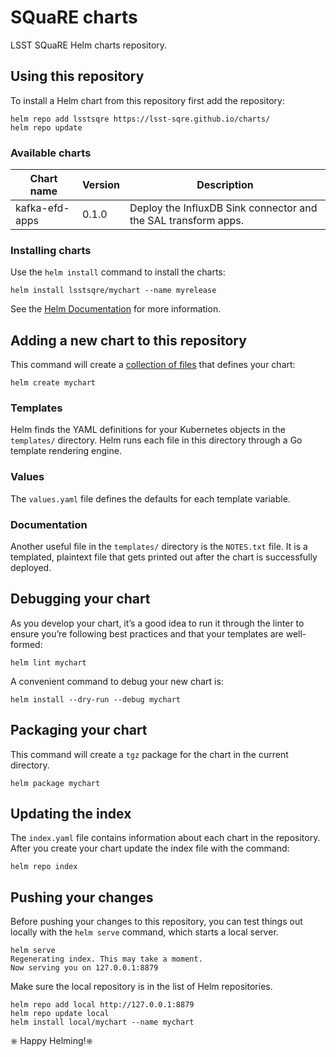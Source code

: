 # SQuaRE charts

LSST SQuaRE Helm charts repository.

## Using this repository

To install a Helm chart from this repository first add the repository:

```
helm repo add lsstsqre https://lsst-sqre.github.io/charts/
helm repo update
```

### Available charts

| Chart name     | Version | Description                                                    |
|----------------|---------|----------------------------------------------------------------|
| kafka-efd-apps |  0.1.0  | Deploy the InfluxDB Sink connector and the SAL transform apps.  |

### Installing charts

Use the `helm install` command to install the charts:

```
helm install lsstsqre/mychart --name myrelease
```

See the [Helm Documentation](https://github.com/helm/helm/tree/master/docs) for more information.

## Adding a new chart to this repository

This command will create  a [collection of files](https://github.com/helm/helm/blob/master/docs/charts.md#the-chart-file-structure) that defines your chart:

```
helm create mychart
```

### Templates

Helm finds the YAML definitions for your Kubernetes objects in the `templates/` directory. Helm runs each file in this directory through a Go template rendering engine.

### Values

The `values.yaml` file defines the defaults for each template variable.

### Documentation

Another useful file in the `templates/` directory is the `NOTES.txt` file. It is a templated, plaintext file that gets printed out after the chart is successfully deployed.


## Debugging your chart

As you develop your chart, it’s a good idea to run it through the linter to ensure you’re following best practices and that your templates are well-formed:

```
helm lint mychart
```

A convenient command to debug your new chart is:

```
helm install --dry-run --debug mychart
```

## Packaging your chart

This command will create a `tgz` package for the chart in the current directory.
```
helm package mychart
```

## Updating the index

The `index.yaml` file contains information about each chart in the repository. After you create your chart update the index file with the command:

```
helm repo index
```

## Pushing your changes

Before pushing your changes to this repository, you can test things out locally with the `helm serve` command, which starts a local server.

```
helm serve
Regenerating index. This may take a moment.
Now serving you on 127.0.0.1:8879
```

Make sure the local repository is in the list of Helm repositories.

```
helm repo add local http://127.0.0.1:8879
helm repo update local
helm install local/mychart --name mychart
```

⎈ Happy Helming!⎈
